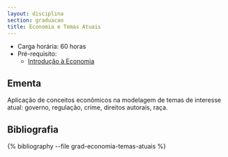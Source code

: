 ```yaml
---
layout: disciplina
section: graduacao
title: Economia e Temas Atuais
---
```


- Carga horária: 60 horas 
- Pré-requisito: 
    - [Introdução à Economia](introducao-economia.html) 

## Ementa 

Aplicação de conceitos econômicos na modelagem de temas de interesse atual: governo, regulação, crime, direitos autorais, raça.

## Bibliografia

{% bibliography --file grad-economia-temas-atuais %}
